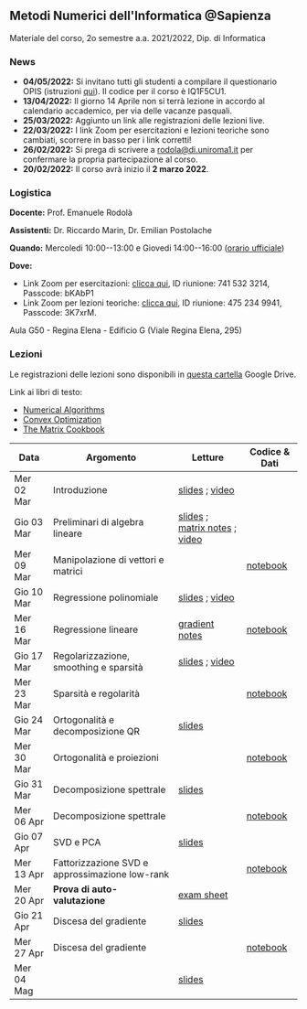 ## Metodi Numerici dell'Informatica @Sapienza

Materiale del corso, 2o semestre a.a. 2021/2022, Dip. di Informatica

### News

- **04/05/2022:** Si invitano tutti gli studenti a compilare il questionario OPIS (istruzioni [qui](https://www.uniroma1.it/sites/default/files/field_file_allegati/guided_path_to_access_student_s_opinions_questionnaire_2021_2022.pdf)). Il codice per il corso è IQ1F5CU1.
- **13/04/2022:** Il giorno 14 Aprile non si terrà lezione in accordo al calendario accademico, per via delle vacanze pasquali.
- **25/03/2022:** Aggiunto un link alle registrazioni delle lezioni live.
- **22/03/2022:** I link Zoom per esercitazioni e lezioni teoriche sono cambiati, scorrere in basso per i link corretti!
- **26/02/2022:** Si prega di scrivere a rodola@di.uniroma1.it per confermare la propria partecipazione al corso. 
- **20/02/2022:** Il corso avrà inizio il **2 marzo 2022**.

### Logistica

**Docente:** Prof. Emanuele Rodolà

**Assistenti:** Dr. Riccardo Marin, Dr. Emilian Postolache

**Quando:** Mercoledi 10:00--13:00 e Giovedi 14:00--16:00 ([orario ufficiale](https://www.studiareinformatica.uniroma1.it/laurea/orario-per-insegnamento-laurea))

**Dove:**

- Link Zoom per esercitazioni: [clicca qui](https://uniroma1.zoom.us/j/7415323214?pwd=dFFGU1F1VU5kUlBTUFBNSVBZMDdCZz09), ID riunione: 741 532 3214, Passcode: bKAbP1
- Link Zoom per lezioni teoriche: [clicca qui](https://zoom.us/j/4752349941?pwd=U0doeGFLWFFDSWlzWWxvd0JGMDRndz09), ID riunione: 475 234 9941, Passcode: 3K7xrM.

Aula G50 - Regina Elena - Edificio G (Viale Regina Elena, 295)

### Lezioni

Le registrazioni delle lezioni sono disponibili in [questa cartella](https://drive.google.com/drive/folders/1QQgmr6HDVwy1c7enCEMrZubtbFQxs6Cz?usp=sharing) Google Drive.

Link ai libri di testo: 

- [Numerical Algorithms](https://people.csail.mit.edu/jsolomon/share/book/numerical_book.pdf)
- [Convex Optimization](https://web.stanford.edu/~boyd/cvxbook/bv_cvxbook.pdf)
- [The Matrix Cookbook](https://www2.imm.dtu.dk/pubdb/edoc/imm3274.pdf)

**Data** | **Argomento** | **Letture** | **Codice & Dati**
------------ | ------------- | ------------ | ------------
Mer 02 Mar | Introduzione | [slides](https://github.com/erodola/NumMeth-s2-2022/raw/main/01_intro/01-intro.pdf) ; [video](https://youtu.be/EoPIPTeEGjY) |
Gio 03 Mar | Preliminari di algebra lineare | [slides](https://github.com/erodola/NumMeth-s2-2022/raw/main/02_linalg/02-linalg.pdf) ; [matrix notes](https://github.com/erodola/NumMeth-s2-2022/raw/main/02_linalg/02b-matrix.pdf) ; [video](https://youtu.be/E02vV2wR888) |
Mer 09 Mar | Manipolazione di vettori e matrici |  | [notebook](https://colab.research.google.com/github/erodola/NumMeth-s2-2022/blob/main/esercizi/ex1/ex1.ipynb)
Gio 10 Mar | Regressione polinomiale | [slides](https://github.com/erodola/NumMeth-s2-2022/raw/main/03_regression/03-regression.pdf) ; [video](https://youtu.be/NYmis_xCrK0) |
Mer 16 Mar | Regressione lineare | [gradient notes](https://github.com/erodola/NumMeth-s2-2022/raw/main/esercizi/ex2/03b-gradient.pdf) | [notebook](https://colab.research.google.com/github/erodola/NumMeth-s2-2022/blob/main/esercizi/ex2/ex2.ipynb)
Gio 17 Mar | Regolarizzazione, smoothing e sparsità | [slides](https://github.com/erodola/NumMeth-s2-2022/raw/main/04_regularization/04-regularization.pdf) ; [video](https://youtu.be/jNYJfNPBqLs) |
Mer 23 Mar | Sparsità e regolarità | | [notebook](https://colab.research.google.com/github/erodola/NumMeth-s2-2022/blob/main/esercizi/ex3/ex3.ipynb)
Gio 24 Mar | Ortogonalità e decomposizione QR | [slides](https://github.com/erodola/NumMeth-s2-2022/raw/main/05_orthogonal/05-orthogonal.pdf) |
Mer 30 Mar | Ortogonalità e proiezioni | | [notebook](https://colab.research.google.com/github/erodola/NumMeth-s2-2022/blob/main/esercizi/ex4/ex4.ipynb)
Gio 31 Mar | Decomposizione spettrale | [slides](https://github.com/erodola/NumMeth-s2-2022/raw/main/06_spectral/06-spectral.pdf) |
Mer 06 Apr | Decomposizione spettrale | | [notebook](https://colab.research.google.com/github/erodola/NumMeth-s2-2022/blob/main/esercizi/ex5/ex5.ipynb)
Gio 07 Apr | SVD e PCA | [slides](https://github.com/erodola/NumMeth-s2-2022/raw/main/07_svd/07-svd.pdf) |
Mer 13 Apr | Fattorizzazione SVD e approssimazione low-rank | | [notebook](https://colab.research.google.com/github/erodola/NumMeth-s2-2022/blob/main/esercizi/ex6/ex6.ipynb)
Mer 20 Apr | **Prova di auto-valutazione** | [exam sheet](https://github.com/erodola/NumMeth-s2-2022/raw/main/esercizi/midterm.pdf) | 
Gio 21 Apr | Discesa del gradiente | [slides](https://github.com/erodola/NumMeth-s2-2022/raw/main/08_gradient/08-grad.pdf) |
Mer 27 Apr | Discesa del gradiente | | [notebook](https://colab.research.google.com/github/erodola/NumMeth-s2-2022/blob/main/esercizi/ex7/ex7.ipynb)
Mer 04 Mag | | [slides](https://github.com/erodola/NumMeth-s2-2022/raw/main/09_invited/inverse-spectral.pdf) |
